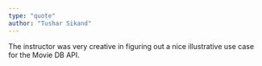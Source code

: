 ```yaml
---
type: "quote"
author: "Tushar Sikand"
---
```

The instructor was very creative in figuring out a nice illustrative use case for the Movie DB API.
